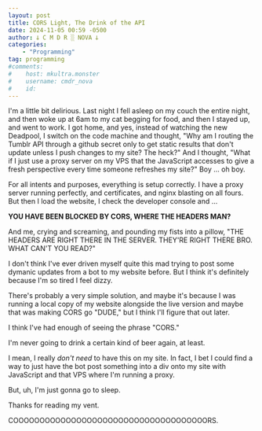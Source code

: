 ```yaml
---
layout: post
title: CORS Light, The Drink of the API
date: 2024-11-05 00:59 -0500
author: 𐕣 C M D R ░ NOVA 𐕣
categories:
    - "Programming"
tag: programming
#comments:
#    host: mkultra.monster
#    username: cmdr_nova
#    id: 
---
```

I'm a little bit delirious. Last night I fell asleep on my couch the entire night, and then woke up at 6am to my cat begging for food, and then I stayed up, and went to work. I got home, and yes, instead of watching the new Deadpool, I switch on the code machine and thought, "Why am I routing the Tumblr API through a github secret only to get static results that don't update unless I push changes to my site? The heck?" And I thought, "What if I just use a proxy server on my VPS that the JavaScript accesses to give a fresh perspective every time someone refreshes my site?" Boy ... oh boy.

For all intents and purposes, everything is setup correctly. I have a proxy server running perfectly, and certificates, and nginx blasting on all fours. But then I load the website, I check the developer console and ...

**YOU HAVE BEEN BLOCKED BY CORS, WHERE THE HEADERS MAN?**

And me, crying and screaming, and pounding my fists into a pillow, "THE HEADERS ARE RIGHT THERE IN THE SERVER. THEY'RE RIGHT THERE BRO. WHAT CAN'T YOU READ?"

I don't think I've ever driven myself quite this mad trying to post some dymanic updates from a bot to my website before. But I think it's definitely because I'm so tired I feel dizzy.

There's probably a very simple solution, and maybe it's because I was running a local copy of my website alongside the live version and maybe that was making CORS go "DUDE," but I think I'll figure that out later.

I think I've had enough of seeing the phrase "CORS."

I'm never going to drink a certain kind of beer again, at least.

I mean, I really *don't need* to have this on my site. In fact, I bet I could find a way to just have the bot post something into a div onto my site with JavaScript and that VPS where I'm running a proxy.

But, uh, I'm just gonna go to sleep.

Thanks for reading my vent.

COOOOOOOOOOOOOOOOOOOOOOOOOOOOOOOOOOOOORS.